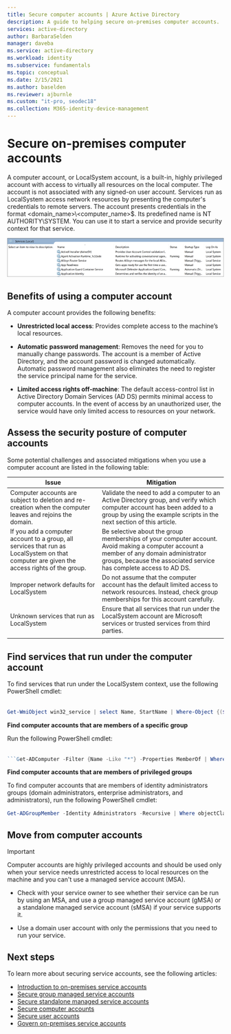 ```yaml
---
title: Secure computer accounts | Azure Active Directory
description: A guide to helping secure on-premises computer accounts.
services: active-directory
author: BarbaraSelden
manager: daveba
ms.service: active-directory
ms.workload: identity
ms.subservice: fundamentals
ms.topic: conceptual
ms.date: 2/15/2021
ms.author: baselden
ms.reviewer: ajburnle
ms.custom: "it-pro, seodec18"
ms.collection: M365-identity-device-management
---
```


# Secure on-premises computer accounts

A computer account, or LocalSystem account, is a built-in, highly privileged account with access to virtually all resources on the local computer. The account is not associated with any signed-on user account. Services run as LocalSystem access network resources by presenting the computer's credentials to remote servers. The account presents credentials in the format <domain_name>\\<computer_name>$. Its predefined name is NT AUTHORITY\SYSTEM. You can use it to start a service and provide security context for that service.

![Screenshot of a list of local services on a computer account.](.\media\securing-service-accounts\secure-computer-accounts-image-1.png)

## Benefits of using a computer account

A computer account provides the following benefits:

* **Unrestricted local access**: Provides complete access to the machine’s local resources.

* **Automatic password management**: Removes the need for you to manually change passwords. The account is a member of Active Directory, and the account password is changed automatically. Automatic password management also eliminates the need to register the service principal name for the service.

* **Limited access rights off-machine**: The default access-control list in Active Directory Domain Services (AD DS) permits minimal access to computer accounts. In the event of access by an unauthorized user, the service would have only limited access to resources on your network.

## Assess the security posture of computer accounts

Some potential challenges and associated mitigations when you use a computer account are listed in the following table:
 
| Issue | Mitigation |
| - | - |
| Computer accounts are subject to deletion and re-creation when the computer leaves and rejoins the domain.| Validate the need to add a computer to an Active Directory group, and verify which computer account has been added to a group by using the example scripts in the next section of this article.| 
| If you add a computer account to a group, all services that run as LocalSystem on that computer are given the access rights of the group.| Be selective about the group memberships of your computer account. Avoid making a computer account a member of any domain administrator groups, because the associated service has complete access to AD DS. |
| Improper network defaults for LocalSystem | Do not assume that the computer account has the default limited access to network resources. Instead, check group memberships for this account carefully. |
| Unknown services that run as LocalSystem| Ensure that all services that run under the LocalSystem account are Microsoft services or trusted services from third parties. |
| | |

## Find services that run under the computer account

To find services that run under the LocalSystem context, use the following PowerShell cmdlet:

```powershell

Get-WmiObject win32_service | select Name, StartName | Where-Object {($_.StartName -eq "LocalSystem")}
```

**Find computer accounts that are members of a specific group**

Run the following PowerShell cmdlet:

```powershell

```Get-ADComputer -Filter {Name -Like "*"} -Properties MemberOf | Where-Object {[STRING]$_.MemberOf -like "Your_Group_Name_here*"} | Select Name, MemberOf
```

**Find computer accounts that are members of privileged groups**

To find computer accounts that are members of identity administrators groups (domain administrators, enterprise administrators, and administrators), run the following PowerShell cmdlet:

```powershell
Get-ADGroupMember -Identity Administrators -Recursive | Where objectClass -eq "computer"
```

## Move from computer accounts

> [!IMPORTANT]
> Computer accounts are highly privileged accounts and should be used only when your service needs unrestricted access to local resources on the machine and you can't use a managed service account (MSA).

* Check with your service owner to see whether their service can be run by using an MSA, and use a group managed service account (gMSA) or a standalone managed service account (sMSA) if your service supports it.

* Use a domain user account with only the permissions that you need to run your service.

## Next steps 

To learn more about securing service accounts, see the following articles:

* [Introduction to on-premises service accounts](service-accounts-on-premises.md)
* [Secure group managed service accounts](service-accounts-group-managed.md)
* [Secure standalone managed service accounts](service-accounts-standalone-managed.md)
* [Secure computer accounts](service-accounts-computer.md)  
* [Secure user accounts](service-accounts-user-on-premises.md)  
* [Govern on-premises service accounts](service-accounts-govern-on-premises.md)

 

 
